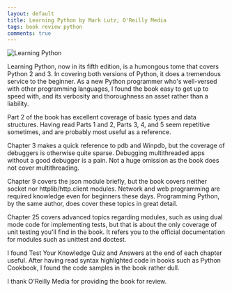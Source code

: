 ```yaml
---
layout: default
title: Learning Python by Mark Lutz; O'Reilly Media
tags: book review python
comments: true
---
```


![Learning Python](http://akamaicovers.oreilly.com/images/0636920028154/lrg.jpg)

Learning Python, now in its fifth edition, is a humongous tome that covers Python 2 and 3\. In covering both versions of Python, it does a tremendous service to the beginner. As a new Python programmer who's well-versed with other programming languages, I found the book easy to get up to speed with, and its verbosity and thoroughness an asset rather than a liability.

Part 2 of the book has excellent coverage of basic types and data structures. Having read Parts 1 and 2, Parts 3, 4, and 5 seem repetitive sometimes, and are probably most useful as a reference.

Chapter 3 makes a quick reference to pdb and Winpdb, but the coverage of debuggers is otherwise quite sparse. Debugging multithreaded apps without a good debugger is a pain. Not a huge omission as the book does not cover multithreading.

Chapter 9 covers the json module briefly, but the book covers neither socket nor httplib/http.client modules. Network and web programming are required knowledge even for beginners these days. Programming Python, by the same author, does cover these topics in great detail.

Chapter 25 covers advanced topics regarding modules, such as using dual mode code for implementing tests, but that is about the only coverage of unit testing you'll find in the book. It refers you to the official documentation for modules such as unittest and doctest.

I found Test Your Knowledge Quiz and Answers at the end of each chapter useful. After having read syntax highlighted code in books such as Python Cookbook, I found the code samples in the book rather dull.

I thank O'Reilly Media for providing the book for review.
